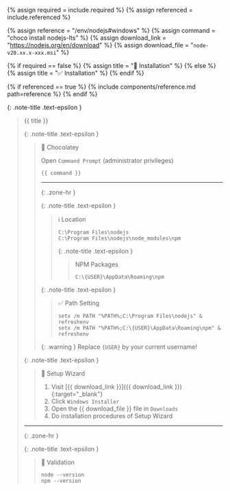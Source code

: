 <!-- LOCATION -->
<!-- _includes/components/nodejs/ -->

<!-- INCLUDE -->
<!-- components/nodejs/installation-windows.md -->

<!-- VARIABLES -->
<!-- required:      [true, false], default to true -->
<!-- referenced:    [true, false], default to false -->


<!-- READ VARIABLES -->
{% assign required   = include.required %}
{% assign referenced = include.referenced %}


<!-- ASSIGN CONSTANTS -->
{% assign reference     = "/env/nodejs#windows" %}
{% assign command       = "choco install nodejs-lts" %}
{% assign download_link = "https://nodejs.org/en/download" %}
{% assign download_file = "`node-v20.xx.x-xxx.msi`" %}


<!-- DECIDE TO DISPLAY THE NECESSITY OF THE INSTALLATION -->
{% if required == false %}
    {% assign title = "🔲 Installation" %}
{% else %}
    {% assign title = "✅ Installation" %}
{% endif %}


<!-- DECIDE TO DISPLAY THE LINK OF THIS COMPONENT -->
{% if referenced == true %}
{% include components/reference.md path=reference %}
{% endif %}


<!-- MAIN CONTENT -->

{: .note-title .text-epsilon }
> {{ title }}
>
> {: .note-title .text-epsilon }
>> 🔘 Chocolatey
>>
>> Open `Command Prompt` (administrator privileges)
>> ```shell
>> {{ command }}
>> ```
>>
>> <hr>{: .zone-hr }
>> 
>> {: .note-title .text-epsilon }
>>> ℹ️ Location
>>> 
>>> `C:\Program Files\nodejs`<br>
>>> `C:\Program Files\nodejs\node_modules\npm`
>>>
>>> {: .note-title .text-epsilon }
>>>> NPM Packages
>>>>
>>>> `C:\{USER}\AppData\Roaming\npm`
>>
>> {: .note-title .text-epsilon }
>>> ✅ Path Setting
>>>
>>> ```shell
>>> setx /m PATH "%PATH%;C:\Program Files\nodejs" & refreshenv
>>> setx /m PATH "%PATH%;C:\{USER}\AppData\Roaming\npm" & refreshenv
>>> ```
>>
>> {: .warning }
>> Replace `{USER}` by your current username!
>
> {: .note-title .text-epsilon }
>> 🔘 Setup Wizard
>>
>> 1. Visit [{{ download_link }}]({{ download_link }}){:target="\_blank"}
>> 2. Click `Windows Installer`
>> 3. Open the {{ download_file }} file in `Downloads`
>> 4. Do installation procedures of Setup Wizard
>
> <hr>{: .zone-hr }
> 
> {: .note-title .text-epsilon }
>> 🔲 Validation
>>
>> ```shell
>> node --version
>> npm --version
>> ```

